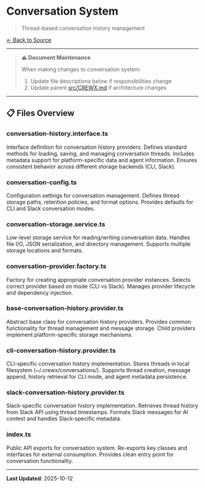 # Conversation System

> Thread-based conversation history management

[← Back to Source](../CREWX.md)

---

> **⚠️ Document Maintenance**
>
> When making changes to conversation system:
> 1. Update file descriptions below if responsibilities change
> 2. Update parent [src/CREWX.md](../CREWX.md) if architecture changes

---

## 📋 Files Overview

### **conversation-history.interface.ts**
Interface definition for conversation history providers.
Defines standard methods for loading, saving, and managing conversation threads.
Includes metadata support for platform-specific data and agent information.
Ensures consistent behavior across different storage backends (CLI, Slack).

### **conversation-config.ts**
Configuration settings for conversation management.
Defines thread storage paths, retention policies, and format options.
Provides defaults for CLI and Slack conversation modes.

### **conversation-storage.service.ts**
Low-level storage service for reading/writing conversation data.
Handles file I/O, JSON serialization, and directory management.
Supports multiple storage locations and formats.

### **conversation-provider.factory.ts**
Factory for creating appropriate conversation provider instances.
Selects correct provider based on mode (CLI vs Slack).
Manages provider lifecycle and dependency injection.

### **base-conversation-history.provider.ts**
Abstract base class for conversation history providers.
Provides common functionality for thread management and message storage.
Child providers implement platform-specific storage mechanisms.

### **cli-conversation-history.provider.ts**
CLI-specific conversation history implementation.
Stores threads in local filesystem (~/.crewx/conversations/).
Supports thread creation, message append, history retrieval for CLI mode, and agent metadata persistence.

### **slack-conversation-history.provider.ts**
Slack-specific conversation history implementation.
Retrieves thread history from Slack API using thread timestamps.
Formats Slack messages for AI context and handles Slack-specific metadata.

### **index.ts**
Public API exports for conversation system.
Re-exports key classes and interfaces for external consumption.
Provides clean entry point for conversation functionality.

---

**Last Updated**: 2025-10-12
